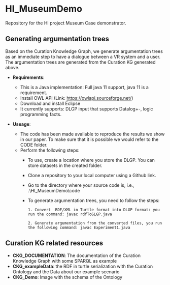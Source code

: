 # HI_MuseumDemo
Repository for the HI project Museum Case demonstrator.

## Generating argumentation trees
  Based on the Curation Knowledge Graph, we generate argumentation trees as an immediate step to have a dialogue between a VR system and a user. The argumentation trees are generated from the Curation KG generated above.

  * **Requirements**:
    - This is a Java implementation: Full java 11 support, java 11 is a requirement.  
    - Install OWL API (Link: https://owlapi.sourceforge.net/)
    - Download and install Eclipse
    - It currently supports: DLGP input that supports Datalog+-, logic programming facts.
   
* **Useage**:
  - The code has been made available to reproduce the results we show in our paper. To make sure that it is possible we would refer to the CODE folder.
  - Perform the following steps:
    + To use, create a location where you store the DLGP. You can store datasets in the created folder.
    + Clone a repository to your local computer using a Github link.
    + Go to the directory where your source code is, i.e., .\HI_MuseumDemo\code
    + To generate argumentation trees, you need to follow the steps:
      
          1. Convert  RDF/XML in Turtle format into DLGP format: you run the command: javac rdfToGLGP.java
      
          2. Generate argumentation from the converted files, you run the following command: javac Experiment1.java 
 
## Curation KG related resources

* **CKG_DOCUMENTATION**: The documentation of the Curation Knowledge Graph with some SPARQL as example
* **CKG_exampleData**: the RDF in turtle serialization with the Curation Ontology and the Data about our example scenario
* **CKG_Demo**: Image with the schema of the Ontology
